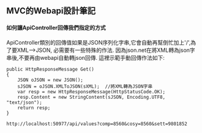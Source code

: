 MVC的Webapi設計筆記
----------


#### 如何讓ApiController回傳我們指定的方式
ApiController類別的回傳值如果是JSON序列化字串,它會自動再幫倒忙加上'/',為了要XML-->JSON, 必需要有一些特殊的作法. 因為json.net在將XML轉為json字串後,不要再由webapi自動轉json回傳. 這裡示範手動回傳作法如下:

```
public HttpResponseMessage Get()
{
    JSON oJSON = new JSON();
    sJSON = oJSON.XMLToJSON(sXML);	//將XML轉為JSON字串
	var resp = new HttpResponseMessage(HttpStatusCode.OK);
	resp.Content = new StringContent(sJSON, Encoding.UTF8, "text/json");
	return resp;
}
```




```
http://localhost:50977/api/values?comp=8560&cosy=8560&sett=9801852
```